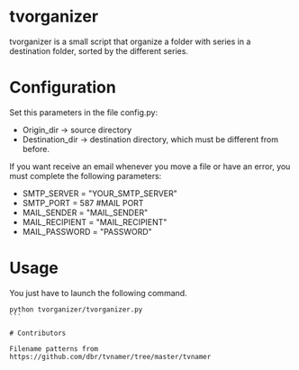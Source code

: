# tvorganizer

tvorganizer is a small script that organize a folder with series in a destination folder, sorted by the different series.

# Configuration

Set this parameters in the file config.py:

- Origin_dir -> source directory
- Destination_dir -> destination directory, which must be different from before.

If you want receive an email whenever you move a file or have an error, you must complete the following parameters:

- SMTP_SERVER = "YOUR_SMTP_SERVER"
- SMTP_PORT = 587 #MAIL PORT
- MAIL_SENDER = "MAIL_SENDER"
- MAIL_RECIPIENT = "MAIL_RECIPIENT"
- MAIL_PASSWORD = "PASSWORD"

# Usage

You just have to launch the following command.

````
python tvorganizer/tvorganizer.py
```

# Contributors

Filename patterns from https://github.com/dbr/tvnamer/tree/master/tvnamer
